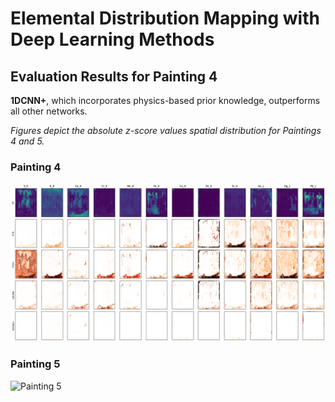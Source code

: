 # Elemental Distribution Mapping with Deep Learning Methods

## Evaluation Results for Painting 4

**1DCNN+**, which incorporates physics-based prior knowledge, outperforms all other networks.

*Figures depict the absolute z-score values spatial distribution for Paintings 4 and 5.*

### Painting 4

![Painting 4](results/Elemental_Mapping/figures/z-score-maps-real-pred-sjohn.png)

### Painting 5

![Painting 5](results/Elemental_Mapping/figures/z-score-maps-real-pred)
